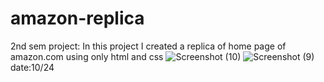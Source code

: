 # amazon-replica
2nd sem project:
In this project I created a replica of home page of amazon.com using only html and css 
![Screenshot (10)](https://github.com/DarshanLoni/amazon-replica/assets/132261307/c1ec8b5d-fd96-42a4-be6b-a4648061dd8a)
![Screenshot (9)](https://github.com/DarshanLoni/amazon-replica/assets/132261307/9cd4d765-ca00-4ae6-8ab1-0160fbbc5f76)
date:10/24

